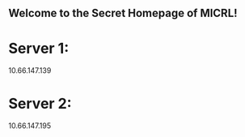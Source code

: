 ## Welcome to the Secret Homepage of MICRL!
# Server 1:
10.66.147.139
# Server 2:
10.66.147.195







